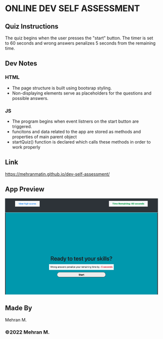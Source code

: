 # ONLINE DEV SELF ASSESSMENT

## Quiz Instructions
The quiz begins when the user presses the "start" button. The timer is set to 60 seconds and wrong answers penalizes 5 seconds from the remaining time.

## Dev Notes
### HTML
*   The page structure is built using bootsrap styling.
*   Non-displaying elements serve as placeholders for the questions and possible answers.

### JS
*   The program begins when event listners on the start button are triggered.
*   funcitons and data related to the app are stored as methods and properties of main parent object
*   startQuiz() function is declared which calls these methods in order to work properly

## Link
https://mehranmatin.github.io/dev-self-assessment/

## App Preview
![self assessment page mockup](assets/images/mockup.png)

## Made By
Mehran M.

### ©️2022 Mehran M.
